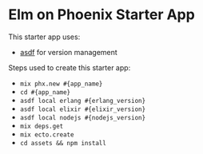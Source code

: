 # Elm on Phoenix Starter App

This starter app uses:
  * [asdf](https://github.com/asdf-vm/asdf) for version management


Steps used to create this starter app:

  * `mix phx.new #{app_name}`
  * `cd #{app_name}`
  * `asdf local erlang #{erlang_version}`
  * `asdf local elixir #{elixir_version}`
  * `asdf local nodejs #{nodejs_version}`
  * `mix deps.get`
  * `mix ecto.create`
  * `cd assets && npm install`
